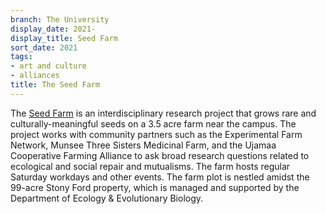 ```yaml
---
branch: The University
display_date: 2021-
display_title: Seed Farm
sort_date: 2021
tags:
- art and culture
- alliances
title: The Seed Farm
---
```


The [Seed Farm](https://seedfarm.princeton.edu) is an interdisciplinary research project that grows rare and culturally-meaningful seeds on a 3.5 acre farm near the campus. The project works with community partners such as the Experimental Farm Network, Munsee Three Sisters Medicinal Farm, and the Ujamaa Cooperative Farming Alliance to ask broad research questions related to ecological and social repair and mutualisms. The farm hosts regular Saturday workdays and other events. The farm plot is nestled amidst the 99-acre Stony Ford property, which is managed and supported by the Department of Ecology & Evolutionary Biology.

